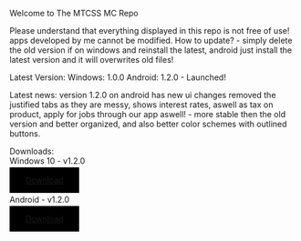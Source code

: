 Welcome to The MTCSS MC Repo

Please understand that everything displayed in this repo is not free of use! apps developed by me cannot be modified.
How to update? - simply delete the old version if on windows and reinstall the latest, android just install the latest version  and it will overwrites old files!

Latest Version:
Windows: 1.0.0
Android: 1.2.0 - Launched!

Latest news:
version 1.2.0 on android has new ui changes removed the justified tabs as they are messy, shows interest rates, aswell as tax on product,
apply for jobs through our app aswell! - more stable then the old version and better organized, and also better color schemes with outlined buttons.

Downloads:
<br>
Windows 10 - v1.2.0
<br>
<br>
<a style="border:2px; padding:14px 28px; background-color:black" href="https://public.dm.files.1drv.com/y4mJitIgGEBP8PYlmU5dQhmQJTO0fffuN-wwe9-8L3JIiPqAZ2C4pUg0xPwixFiRQjRC7AdtNcGFBu-R6hBL53HJYqPGclfaA7uGlr7UNRNwcqIbjmoBMpQ-3fSihErhrUGGGdhneGqA-rmjNsZ0lJ9ub9NXMs3AtGWrQNsMY9NhcjYDEXncMNlQ1hBBPetCNVUEVE4Gpz-2d8B7L5IbXRSu3N9_bfD2BzVAHvCaK8dVCA">Download</a>
<br>
<br>
Android - v1.2.0
<br>
<br>
<a style="border:2px; padding:14px 28px; background-color:black" href="https://storage.cloud.google.com/mtcss-apk/mtcss.apk?authuser=2">Download</a>

